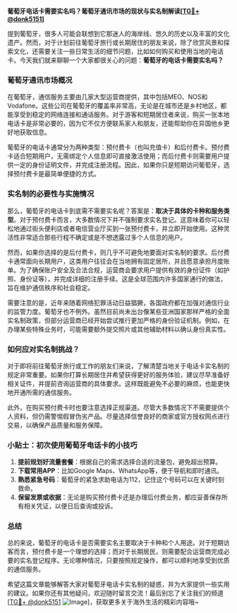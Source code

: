 **葡萄牙电话卡需要实名吗？葡萄牙通讯市场的现状与实名制解读[[TG💪+ @donk5151](https://t.me/s/donk5151)]**

提到葡萄牙，很多人可能会联想到它那迷人的海岸线、悠久的历史以及丰富的文化遗产。然而，对于计划前往葡萄牙旅行或长期居住的朋友来说，除了欣赏风景和探索文化，还需要关注一些日常生活的细节问题，比如如何购买和使用当地的电话卡。今天我们就来聊聊一个大家都很关心的问题：**葡萄牙的电话卡需要实名吗？**

### 葡萄牙通讯市场概况

在葡萄牙，通信服务主要由几家大型运营商提供，其中包括MEO、NOS和Vodafone。这些公司在葡萄牙的覆盖率非常高，无论是在城市还是乡村地区，都能享受到稳定的网络连接和通话服务。对于游客和短期居住者来说，购买一张本地电话卡是非常必要的，因为它不仅方便联系家人和朋友，还能帮助你在异国他乡更好地获取信息。

葡萄牙的电话卡通常分为两种类型：预付费卡（也叫充值卡）和后付费卡。预付费卡适合短期用户，无需绑定个人信息即可直接激活使用；而后付费卡则需要用户提供一定的身份证明文件，并完成注册流程。因此，如果你只是短期访问葡萄牙，选择预付费卡是最简单便捷的方式。

### 实名制的必要性与实施情况

那么，葡萄牙的电话卡到底需不需要实名呢？答案是：**取决于具体的卡种和服务类型**。对于预付费卡而言，大多数情况下并不强制要求实名登记。这意味着你可以轻松地通过街头便利店或者电信营业厅买到一张预付费卡，并立即开始使用。这种灵活性非常适合那些行程不确定或是不想透露过多个人信息的用户。

然而，如果你选择的是后付费卡，则几乎不可避免地要面对实名制的要求。后付费卡通常面向长期用户，这类用户往往会在当地拥有固定居所，并且愿意承担月度账单。为了确保账户安全及合法合规，运营商会要求用户提供有效的身份证件（如护照、身份证等），并完成详细的注册手续。这是全球范围内许多国家通行的做法，旨在维护通信秩序和社会稳定。

需要注意的是，近年来随着网络犯罪活动日益猖獗，各国政府都在加强对通信行业的监管力度。葡萄牙也不例外。虽然目前尚未出台像某些亚洲国家那样严格的全面实名制政策，但部分运营商已经开始尝试推行更加严格的身份验证机制。例如，在办理某些特殊业务时，可能需要额外提交照片或其他辅助材料以确认身份真实性。

### 如何应对实名制挑战？

对于即将前往葡萄牙旅行或工作的朋友们来说，了解清楚当地关于电话卡实名制的规定非常重要。如果你打算长期居住并希望获得更好的服务体验，建议尽早准备好相关证件，并提前咨询运营商的具体要求。这样既能避免不必要的麻烦，也能更快地开通所需的通信服务。

此外，在购买预付费卡时也要注意选择正规渠道。尽管大多数情况下不需要提供个人资料，但仍需警惕假冒伪劣产品。尽量选择信誉良好的商家或官方授权网点进行交易，以确保产品质量和服务保障。

### 小贴士：初次使用葡萄牙电话卡的小技巧

1. **提前规划好流量套餐**：根据自己的需求选择合适的流量包，避免超出预算。
2. **下载常用APP**：比如Google Maps、WhatsApp等，便于导航和即时通讯。
3. **熟悉紧急号码**：葡萄牙的紧急求助电话为112，记住这个号码可以在关键时刻救命。
4. **保留发票或收据**：无论是购买预付费卡还是办理后付费业务，都应妥善保存所有相关凭证，以便日后查询或投诉。

### 总结

总的来说，葡萄牙的电话卡是否需要实名主要取决于卡种和个人用途。对于短期访客而言，预付费卡是一个理想的选择；而对于长期居民，则需要配合运营商完成必要的实名登记程序。无论哪种情况，只要按照规定操作，都可以顺利地享受到优质的通信服务。

希望这篇文章能够解答大家对葡萄牙电话卡实名制的疑惑，并为大家提供一些实用的建议。如果你还有其他疑问，欢迎随时留言交流！最后别忘了关注我们的频道[[TG💪+ @donk5151](https://t.me/s/donk5151) ![Image](https://i.postimg.cc/rwNCRYN7/Snipaste-2025-04-30-17-27-05.png)]，获取更多关于海外生活的精彩内容哦~